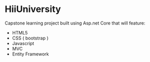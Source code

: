 # HiiUniversity

Capstone learning project built using Asp.net Core that will feature:
- HTML5
- CSS ( bootstrap )
- Javascript
- MVC
- Entity Framework

